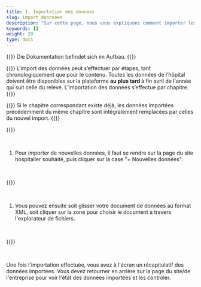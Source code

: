 ```yaml
---
title: 1. Importation des données
slug: import_donnnees
description: "Sur cette page, nous vous expliquons comment importer les données de votre site hospitalier sur la plateforme SpiGes."
keywords: []
weight: 20
type: docs
---
```


{{<alert color="info">}}
Die Dokumentation befindet sich im Aufbau.
{{</alert>}}

{{<alert color="info">}}
L'import des données peut s’effectuer par étapes, tant chronologiquement que pour le contenu. Toutes les données de l’hôpital doivent être disponibles sur la plateforme <B> au plus tard </B> à fin avril de l'année qui suit celle du relevé. L’importation des données s’effectue par chapitre. 
{{</alert>}}

{{<alert color="warning">}}
Si le chapitre correspondant existe déjà, les données importées précédemment du même chapitre sont intégralement remplacées par celles du nouvel import.
{{</alert>}}

{{<insertImage image="import_donnees.png" class="bord img_full">}}

&nbsp;

1. Pour importer de nouvelles données, il faut se rendre sur la page du site hospitalier souhaité, puis cliquer sur la case "+ Nouvelles données".

&nbsp;

{{<insertImage image="import_xml.png" class="bord img_full">}}

&nbsp;

1. Vous pouvez ensuite soit glisser votre document de données au format XML, soit cliquer sur la zone pour choisir le document à travers l'explorateur de fichiers.

&nbsp;

{{<insertImage image="fin_import.png" class="bord img_full">}}

&nbsp;

Une fois l'importation effectuée, vous avez à l'écran un récapitulatif des données importées.
Vous devez retourner en arrière sur la page du site/de l'entreprise pour voir l'état des données importées et les contrôler.